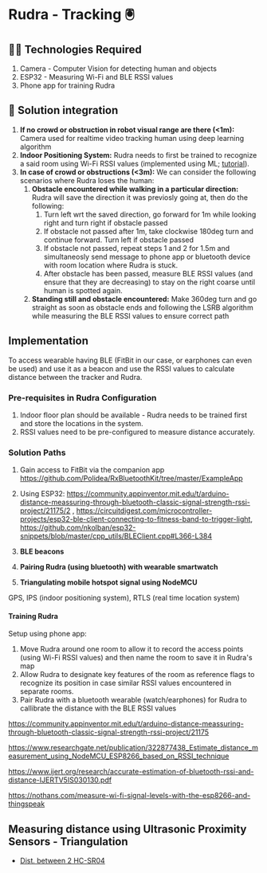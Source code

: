 # Rudra - Tracking 🖲️

## 👩‍💻 Technologies Required
1. Camera - Computer Vision for detecting human and objects
2. ESP32 - Measuring Wi-Fi and BLE RSSI values
3. Phone app for training Rudra

## 🧮 Solution integration
1. **If no crowd or obstruction in robot visual range are there (<1m):** Camera used for realtime video tracking human using deep learning algorithm
2. **Indoor Positioning System:** Rudra needs to first be trained to recognize a said room using Wi-Fi RSSI values (implemented using ML; [tutorial]( https://www.hackster.io/news/indoor-positioning-using-arduino-and-machine-learning-in-4-easy-steps-295d39e5e7c9)). 
3. **In case of crowd or obstructions (<3m):** We can consider the following scenarios where Rudra loses the human:
    1. **Obstacle encountered while walking in a particular direction:** Rudra will save the direction it was previosly going at, then do the following:
        1. Turn left wrt the saved direction, go forward for 1m while looking right and turn right if obstacle passed
        2. If obstacle not passed after 1m, take clockwise 180deg turn and continue forward. Turn left if obstacle passed
        3. If obstacle not passed, repeat steps 1 and 2 for 1.5m and simultaneosly send message to phone app or bluetooth device with room location where Rudra is stuck.
        4. After obstacle has been passed, measure BLE RSSI values (and ensure that they are decreasing) to stay on the right coarse until human is spotted again.
    2. **Standing still and obstacle encountered:** Make 360deg turn and go straight as soon as obstacle ends and following the LSRB algorithm while measuring the BLE RSSI values to ensure correct path 

## Implementation
To access wearable having BLE (FitBit in our case, or earphones can even be used) and use it as a beacon and use the RSSI values to calculate distance between the tracker and Rudra.

### Pre-requisites in Rudra Configuration
1. Indoor floor plan should be available - Rudra needs to be trained first and store the locations in the system.
2. RSSI values need to be pre-configured to measure distance accurately.

### Solution Paths
1. Gain access to FitBit via the companion app https://github.com/Polidea/RxBluetoothKit/tree/master/ExampleApp
2. Using ESP32: https://community.appinventor.mit.edu/t/arduino-distance-meassuring-through-bluetooth-classic-signal-strength-rssi-project/21175/2 , https://circuitdigest.com/microcontroller-projects/esp32-ble-client-connecting-to-fitness-band-to-trigger-light, https://github.com/nkolban/esp32-snippets/blob/master/cpp_utils/BLEClient.cpp#L366-L384

1. **BLE beacons**

3. **Pairing Rudra (using bluetooth) with wearable smartwatch**
4. **Triangulating mobile hotspot signal using NodeMCU**

GPS, IPS (indoor positioning system), RTLS (real time location system)
#### Training Rudra
Setup using phone app: 
1. Move Rudra around one room to allow it to record the access points (using Wi-Fi RSSI values) and then name the room to save it in Rudra's map
2. Allow Rudra to designate key features of the room as reference flags to recognize its position in case similar RSSI values encountered in separate rooms.
3. Pair Rudra with a bluetooth wearable (watch/earphones) for Rudra to callibrate the distance with the BLE RSSI values

https://community.appinventor.mit.edu/t/arduino-distance-meassuring-through-bluetooth-classic-signal-strength-rssi-project/21175

https://www.researchgate.net/publication/322877438_Estimate_distance_measurement_using_NodeMCU_ESP8266_based_on_RSSI_technique

https://www.ijert.org/research/accurate-estimation-of-bluetooth-rssi-and-distance-IJERTV5IS030130.pdf

https://nothans.com/measure-wi-fi-signal-levels-with-the-esp8266-and-thingspeak

## Measuring distance using Ultrasonic Proximity Sensors - Triangulation
- [Dist. between 2 HC-SR04](https://circuitdigest.com/microcontroller-projects/measuring-distance-between-two-ultrasonic-sensors-using-arduino)
